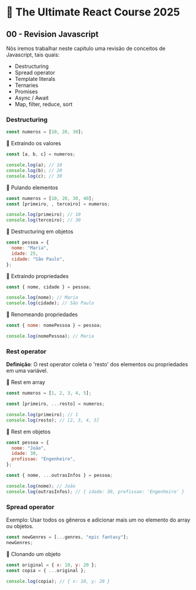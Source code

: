 # 📓 The Ultimate React Course 2025

## 00 - Revision Javascript

Nós iremos trabalhar neste capítulo uma revisão de conceitos de Javascript, tais quais:

- Destructuring
- Spread operator
- Template literals
- Ternaries
- Promises
- Async / Await
- Map, filter, reduce, sort

### Destructuring

```js
const numeros = [10, 20, 30];
```

📍 Extraindo os valores

```js
const [a, b, c] = numeros;

console.log(a); // 10
console.log(b); // 20
console.log(c); // 30
```

📍 Pulando elementos

```js
const numeros = [10, 20, 30, 40];
const [primeiro, , terceiro] = numeros;

console.log(primeiro); // 10
console.log(terceiro); // 30
```

📍 Destructuring em objetos

```js
const pessoa = {
  nome: "Maria",
  idade: 25,
  cidade: "São Paulo",
};
```

📍 Extraindo propriedades

```js
const { nome, cidade } = pessoa;

console.log(nome); // Maria
console.log(cidade); // São Paulo
```

📍 Renomeando propriedades

```js
const { nome: nomePessoa } = pessoa;

console.log(nomePessoa); // Maria
```

### Rest operator

**Definição**: O rest operator coleta o 'resto' dos elementos ou propriedades em uma variável.

📍 Rest em array

```js
const numeros = [1, 2, 3, 4, 5];

const [primeiro, ...resto] = numeros;

console.log(primeiro); // 1
console.log(resto); // [2, 3, 4, 5]
```

📍 Rest em objetos

```js
const pessoa = {
  nome: "João",
  idade: 30,
  profissao: "Engenheiro",
};

const { nome, ...outrasInfos } = pessoa;

console.log(nome); // João
console.log(outrasInfos); // { idade: 30, profissao: 'Engenheiro' }
```

### Spread operator

Exemplo: Usar todos os gêneros e adicionar mais um no elemento do array ou objetos.

```js
const newGenres = [...genres, "epic fantasy"];
newGenres;
```

📍 Clonando um objeto

```js
const original = { x: 10, y: 20 };
const copia = { ...original };

console.log(copia); // { x: 10, y: 20 }
```
